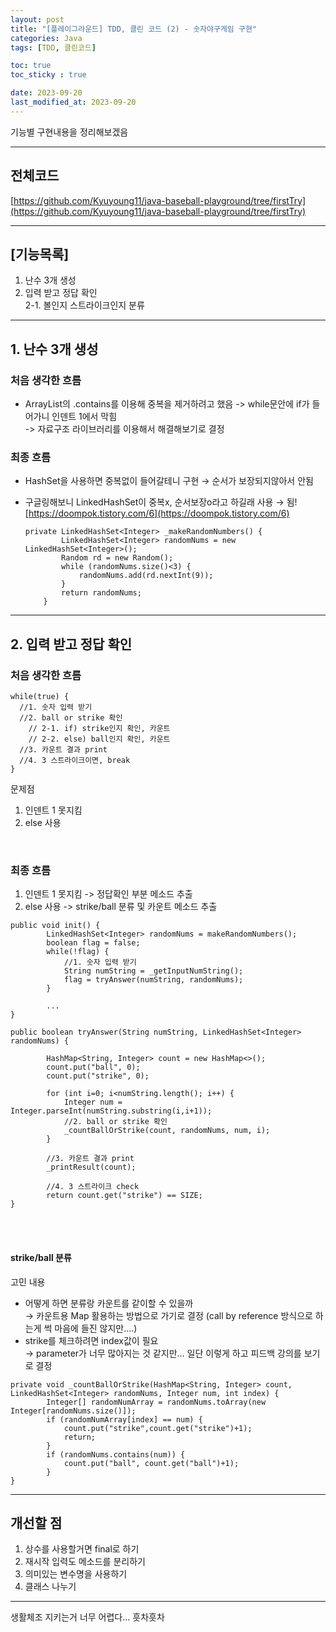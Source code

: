 ```yaml
---
layout: post
title: "[플레이그라운드] TDD, 클린 코드 (2) - 숫자야구게임 구현"
categories: Java
tags: [TDD, 클린코드]

toc: true
toc_sticky : true

date: 2023-09-20
last_modified_at: 2023-09-20
---
```

기능별 구현내용을 정리해보겠음

----
## 전체코드
[https://github.com/Kyuyoung11/java-baseball-playground/tree/firstTry](https://github.com/Kyuyoung11/java-baseball-playground/tree/firstTry)

----
## [기능목록]
1. 난수 3개 생성
2. 입력 받고 정답 확인   
   2-1. 볼인지 스트라이크인지 분류

---
## 1. 난수 3개 생성
### 처음 생각한 흐름
- ArrayList의 .contains를 이용해 중복을 제거하려고 했음 -> while문안에 if가 들어가니 인덴트 1에서 막힘  
  -> 자료구조 라이브러리를 이용해서 해결해보기로 결정

### 최종 흐름
- HashSet을 사용하면 중복없이 들어갈테니 구현 → 순서가 보장되지않아서 안됨
- 구글링해보니 LinkedHashSet이 중복x, 순서보장o라고 하길래 사용 → 됨!  
[https://doompok.tistory.com/6](https://doompok.tistory.com/6)
    
    ````
    private LinkedHashSet<Integer> _makeRandomNumbers() {
            LinkedHashSet<Integer> randomNums = new LinkedHashSet<Integer>();
            Random rd = new Random();
            while (randomNums.size()<3) {
                randomNums.add(rd.nextInt(9));
            }
            return randomNums;
        }
    ````
    
---
## 2. 입력 받고 정답 확인
### 처음 생각한 흐름

```
while(true) {
  //1. 숫자 입력 받기
  //2. ball or strike 확인
	// 2-1. if) strike인지 확인, 카운트
    // 2-2. else) ball인지 확인, 카운트
  //3. 카운트 결과 print
  //4. 3 스트라이크이면, break
}
```
문제점
  1. 인덴트 1 못지킴
  2. else 사용

<br/>
    

### 최종 흐름
1. 인덴트 1 못지킴 -> 정답확인 부분 메소드 추출
2. else 사용 -> strike/ball 분류 및 카운트 메소드 추출  

````
public void init() {
        LinkedHashSet<Integer> randomNums = makeRandomNumbers();
        boolean flag = false;
        while(!flag) {
            //1. 숫자 입력 받기
            String numString = _getInputNumString();
            flag = tryAnswer(numString, randomNums);
        }

        ...
}

public boolean tryAnswer(String numString, LinkedHashSet<Integer> randomNums) {

        HashMap<String, Integer> count = new HashMap<>();
        count.put("ball", 0);
        count.put("strike", 0);

        for (int i=0; i<numString.length(); i++) {
            Integer num = Integer.parseInt(numString.substring(i,i+1));
            //2. ball or strike 확인
            _countBallOrStrike(count, randomNums, num, i);
        }
        
        //3. 카운트 결과 print
        _printResult(count);

        //4. 3 스트라이크 check
        return count.get("strike") == SIZE;
}
````
<br/><br/>

#### strike/ball 분류
고민 내용
- 어떻게 하면 분류랑 카운트를 같이할 수 있을까  
    → 카운트용 Map 활용하는 방법으로 가기로 결정 (call by reference 방식으로 하는게 썩 마음에 들진 않지만….) 
- strike를 체크하려면 index값이 필요  
    → parameter가 너무 많아지는 것 같지만... 일단 이렇게 하고 피드백 강의를 보기로 결정
    

````
private void _countBallOrStrike(HashMap<String, Integer> count, LinkedHashSet<Integer> randomNums, Integer num, int index) {
        Integer[] randomNumArray = randomNums.toArray(new Integer[randomNums.size()]);
        if (randomNumArray[index] == num) {
            count.put("strike",count.get("strike")+1);
            return;
        }
        if (randomNums.contains(num)) {
            count.put("ball", count.get("ball")+1);
        }
}
````

---
## 개선할 점
1. 상수를 사용할거면 final로 하기
2. 재시작 입력도 메소드를 분리하기
3. 의미있는 변수명을 사용하기
4. 클래스 나누기

---
생활체조 지키는거 너무 어렵다... 흣차흣차